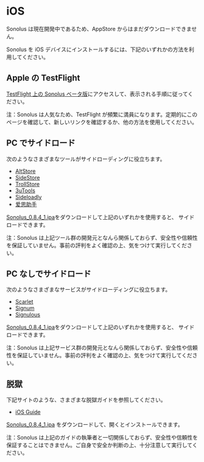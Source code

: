 # iOS

Sonolus は現在開発中であるため、AppStore からはまだダウンロードできません。

Sonolus を iOS デバイスにインストールするには、下記のいずれかの方法を利用してください。

## Apple の TestFlight

[TestFlight 上の Sonolus ベータ版](https://testflight.apple.com/join/mdFtAf92)にアクセスして、表示される手順に従ってください。

注：Sonolus は人気なため、TestFlight が頻繁に満員になります。定期的にこのページを確認して、新しいリンクを確認するか、他の方法を使用してください。

## PC でサイドロード

次のようなさまざまなツールがサイドローディングに役立ちます。

-   [AltStore](https://altstore.io)
-   [SideStore](https://sidestore.io)
-   [TrollStore](https://github.com/opa334/TrollStore)
-   [3uTools](http://3u.com)
-   [Sideloadly](https://sideloadly.io)
-   [爱思助手](https://www.i4.cn)

[Sonolus_0.8.4_1.ipa](https://download.sonolus.com/Sonolus_0.8.4_1.ipa)をダウンロードして上記のいずれかを使用すると、 サイドロードできます。

注：Sonolus は上記ツール群の開発元となんら関係しておらず、安全性や信頼性を保証していません。事前の評判をよく確認の上、気をつけて実行してください。

## PC なしでサイドロード

次のようなさまざまなサービスがサイドローディングに役立ちます。

-   [Scarlet](https://usescarlet.com)
-   [Signum](https://signumsign.me)
-   [Signulous](https://www.signulous.com)

[Sonolus_0.8.4_1.ipa](https://download.sonolus.com/Sonolus_0.8.4_1.ipa)をダウンロードして上記のいずれかを使用すると、 サイドロードできます。

注：Sonolus は上記サービス群の開発元となんら関係しておらず、安全性や信頼性を保証していません。事前の評判をよく確認の上、気をつけて実行してください。

## 脱獄

下記サイトのような、さまざまな脱獄ガイドを参照してください。

-   [iOS Guide](https://ios.cfw.guide)

[Sonolus_0.8.4_1.ipa](https://download.sonolus.com/Sonolus_0.8.4_1.ipa) をダウンロードして、開くとインストールできます。

注：Sonolus は上記のガイドの執筆者と一切関係しておらず、安全性や信頼性を保証することはできません。ご自身で安全か判断の上、十分注意して実行してください。
